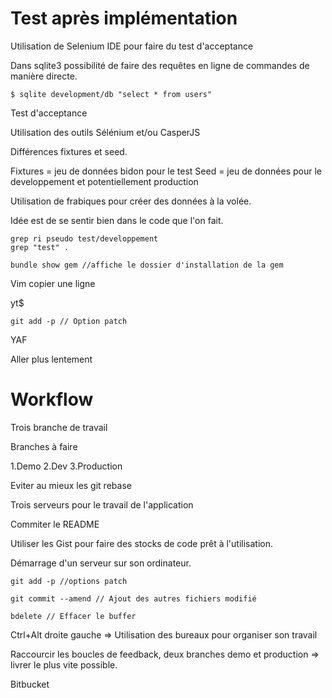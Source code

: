 # Test après implémentation

Utilisation de Selenium IDE pour faire du test d'acceptance



Dans sqlite3 possibilité de faire des requêtes en ligne de commandes de manière directe. 
```
$ sqlite development/db "select * from users"

```

Test d'acceptance 

Utilisation des outils Sélénium et/ou CasperJS


Différences fixtures et seed.

Fixtures =  jeu de données bidon pour le test
Seed = jeu de données pour le developpement et potentiellement production

Utilisation de frabiques pour créer des données à la volée.

Idée est de se sentir bien dans le code que l'on fait.

```
grep ri pseudo test/developpement
grep "test" .
```

```
bundle show gem //affiche le dossier d'installation de la gem
```

Vim copier une ligne 

yt$

```
git add -p // Option patch
```

YAF

Aller plus lentement


# Workflow

Trois branche de travail

Branches à faire

1.Demo
2.Dev
3.Production

Eviter au mieux les git rebase

Trois serveurs pour le travail de l'application

Commiter le README

Utiliser les Gist pour faire des stocks de code prêt à l'utilisation.

Démarrage d'un serveur sur son ordinateur.

```
git add -p //options patch

git commit --amend // Ajout des autres fichiers modifié

bdelete // Effacer le buffer

```

Ctrl+Alt droite gauche => Utilisation des bureaux pour organiser son travail

Raccourcir les boucles de feedback, deux branches demo et production => livrer le plus vite possible.

Bitbucket 

